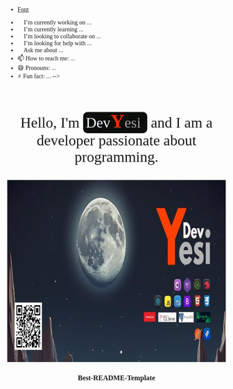 * [Font]([https://fontawesome.com](https://fonts.googleapis.com/css2?family=Margarine&display=swap))

- 🔭 I’m currently working on ...
- 🌱 I’m currently learning ...
- 👯 I’m looking to collaborate on ...
- 🤔 I’m looking for help with ...
- 💬 Ask me about ...
- 📫 How to reach me: ...
- 😄 Pronouns: ...
- ⚡ Fun fact: ...
-->
<br />
<body style="font-family: Calibri, Cochin, Georgia, Times;">
    <p style="text-align: center; font-size: 34px;">
        Hello, I'm <span style="background: #0c0e0c; border-radius: 10px; padding: 6px 6px 6px 6px;"> <span
                style="color: aliceblue;">Dev</span><span
                style="color: #F62A00; font-weight: bold; font-size: 45px;">Y</span><span
                style="color: #eaebeaa9;">esi</span> </span>
        &nbsp;and I am a developer passionate about programming.
    </p>

</body>

<div align="center">
  <a>
    <img src="img/imgHeader.jpg" alt="Logo" width="1024" height="420">
  </a>

  <h3 align="center">Best-README-Template</h3>

</div>
